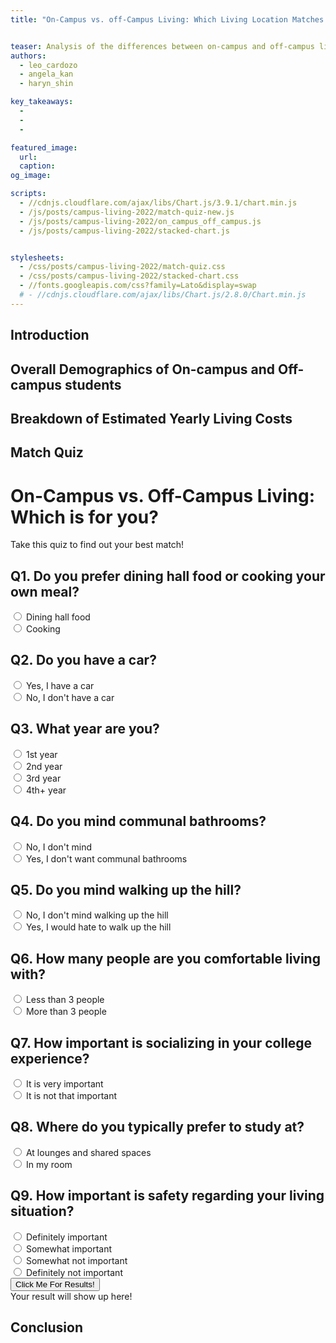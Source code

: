 ```yaml
---
title: "On-Campus vs. off-Campus Living: Which Living Location Matches Your Preferences?"


teaser: Analysis of the differences between on-campus and off-campus living at UCLA. 
authors:
  - leo_cardozo
  - angela_kan
  - haryn_shin

key_takeaways:
  - 
  - 
  - 

featured_image:
  url: 
  caption: 
og_image: 

scripts:
  - //cdnjs.cloudflare.com/ajax/libs/Chart.js/3.9.1/chart.min.js
  - /js/posts/campus-living-2022/match-quiz-new.js
  - /js/posts/campus-living-2022/on_campus_off_campus.js
  - /js/posts/campus-living-2022/stacked-chart.js


stylesheets:
  - /css/posts/campus-living-2022/match-quiz.css
  - /css/posts/campus-living-2022/stacked-chart.css
  - //fonts.googleapis.com/css?family=Lato&display=swap
  # - //cdnjs.cloudflare.com/ajax/libs/Chart.js/2.8.0/Chart.min.js
---
```


## Introduction

## Overall Demographics of On-campus and Off-campus students

## Breakdown of Estimated Yearly Living Costs
 <!-- <title>On campus vs. Off campus</title>
 <script src="stacked-chart.js" defer></script>
 <script src="https://cdnjs.cloudflare.com/ajax/libs/Chart.js/3.9.1/chart.min.js"></script> -->

## Match Quiz

<!-- <div class = "quiz-contatiner">
  <iframe width="100%" height="500" src="../../../../js/posts/campus-living-2022/match-quiz.html" frameboarder="0" allowfullscreen></iframe>
</div> -->
  <!-- <iframe width="100%" height="500" src="../../../../the-stack/match-quiz.html" frameboarder="0" allowfullscreen></iframe>
</div> -->

<!-- <script src = "match-quiz-new.js" defer></script> -->
<!-- <script src="https://cdnjs.cloudflare.com/ajax/libs/Chart.js/2.8.0/Chart.min.js"></script> -->
<!-- <link href="https://fonts.googleapis.com/css?family=Lato&display=swap" rel="stylesheet"> -->
<!-- <link rel="stylesheet" href ="/css/posts/campus-living-2022/match-quiz.css"> -->

<div id="wrapper">  
    <h1>On-Campus vs. Off-Campus Living: Which is for you?</h1>
    <p>Take this quiz to find out your best match!</p> 
<form id = "quiz">
		<h2>Q1. Do you prefer dining hall food or cooking your own meal?</h2>
		<label><input type="radio" name="q1" value="oncamp" required>
			Dining hall food
		<span class="checkmark"></span>
		</label><br />
		<label><input type="radio" name="q1" value="offcamp" required>
			Cooking
		</label><br />         
		<h2>Q2. Do you have a car?</h2>
		<label><input type="radio" name="q2" value="offcamp" required>
			Yes, I have a car
		</label><br />
		<label></label><input type="radio" name="q2" value="oncamp" required>
			No, I don't have a car
		</label><br />
        <h2>Q3. What year are you?</h2>
		<label><input type="radio" name="q3" value="oncamp" required>
			1st year
		</label><br />
		<label><input  type="radio" name="q3" value="oncamp" required>
			2nd year
		</label><br />
		<label><input type="radio" name="q3" value="offcamp" required>
			3rd year
		</label><br />
		<label><input type="radio" name="q3" value="offcamp" required>
			4th+ year
		</label><br />
		<h2>Q4. Do you mind communal bathrooms?</h2>
		<label><input type="radio" name="q4" value="oncamp" required>
			No, I don't mind
		</label><br />
		<label><input type="radio" name="q4" value="offcamp" required>
			Yes, I don't want communal bathrooms
		</label><br />
        <h2>Q5. Do you mind walking up the hill?</h2>
		<label><input type="radio" name="q5" value="oncamp" required>
			No, I don't mind walking up the hill
		</label><br />
		<label><input type="radio" name="q5" value="offcamp" required>
			Yes, I would hate to walk up the hill
		</label><br />
		<h2>Q6. How many people are you comfortable living with?</h2>
		<label><input type="radio" name="q6" value="oncamp" required>
			Less than 3 people
		</label><br />
		<label><input type="radio" name="q6" value="offcamp" required>
			More than 3 people
		</label><br />
		<h2>Q7. How important is socializing in your college experience?</h2>
		<label><input type="radio" name="q7" value="oncamp" required>
			It is very important
		</label><br />
		<label><input type="radio" name="q7" value="offcamp" required>
			It is not that important
		</label><br />
		<h2>Q8. Where do you typically prefer to study at?</h2>
		<label><input type="radio" name="q8" value="oncamp" required>
			At lounges and shared spaces
		</label><br />
		<label><input type="radio" name="q8" value="offcamp" required>
			In my room
		</label><br />
		<h2>Q9. How important is safety regarding your living situation?</h2>
		<label><input type="radio" name="q9" value="oncamp" required>
			Definitely important
		</label><br />
		<label><input type="radio" name="q9" value="oncamp" required>
			Somewhat important
		</label><br />
		<label><input type="radio" name="q9" value="offcamp" required>
			Somewhat not important
		</label><br />
		<label><input type="radio" name="q9" value="offcamp" required>
			Definitely not important
		</label><br />
		<div>
		<button type="button" id="submit" onclick="matchQuiz()">Click Me For Results!</button>
	    </form>
		<div id="answer">Your result will show up here!</div> 
		<div>
		<canvas id="matchChart" width="200" height="200"></canvas>
		</div>

## Conclusion




